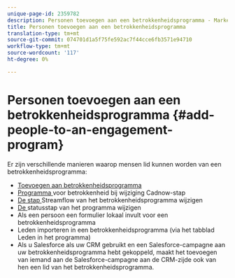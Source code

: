 ```yaml
---
unique-page-id: 2359782
description: Personen toevoegen aan een betrokkenheidsprogramma - Marketo Docs - Productdocumentatie
title: Personen toevoegen aan een betrokkenheidsprogramma
translation-type: tm+mt
source-git-commit: 074701d1a5f75fe592ac7f44cce6fb3571e94710
workflow-type: tm+mt
source-wordcount: '117'
ht-degree: 0%

---
```



# Personen toevoegen aan een betrokkenheidsprogramma {#add-people-to-an-engagement-program}

Er zijn verschillende manieren waarop mensen lid kunnen worden van een betrokkenheidsprogramma:

* [Toevoegen aan betrokkenheidsprogramma](/help/marketo/product-docs/core-marketo-concepts/smart-campaigns/program-flow-actions/add-to-engagement-program.md)
* [Programma ](/help/marketo/product-docs/core-marketo-concepts/smart-campaigns/program-flow-actions/change-engagement-program-cadence.md) voor betrokkenheid bij wijziging Cadnow-stap
* [De stap ](/help/marketo/product-docs/core-marketo-concepts/smart-campaigns/program-flow-actions/change-engagement-program-stream.md) Streamflow van het betrokkenheidsprogramma wijzigen
* [De ](/help/marketo/product-docs/core-marketo-concepts/smart-campaigns/program-flow-actions/change-program-status.md) statusstap van het programma wijzigen
* Als een persoon een formulier lokaal invult voor een betrokkenheidsprogramma
* Leden importeren in een betrokkenheidsprogramma (via het tabblad Leden in het programma)
* Als u Salesforce als uw CRM gebruikt en een Salesforce-campagne aan uw betrokkenheidsprogramma hebt gekoppeld, maakt het toevoegen van iemand aan de Salesforce-campagne aan de CRM-zijde ook van hen een lid van het betrokkenheidsprogramma.
